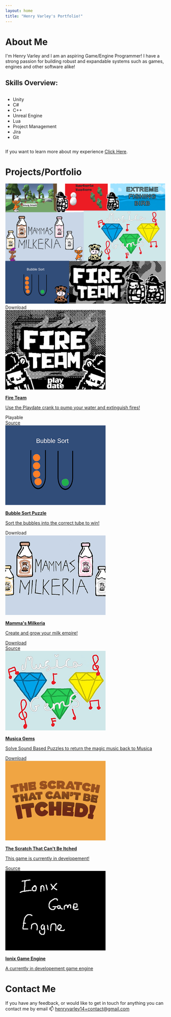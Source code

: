```yaml
---
layout: home
title: "Henry Varley's Portfolio!"
---
```



    
# About Me
I'm Henry Varley and I am an aspiring Game/Engine Programmer! I have a strong passion for building robust and expandable systems such as games, engines and other software alike!
<h2>Skills Overview:</h2>
<div class="skills-grid">
<ul>
<li><div>Unity</div></li>
<li><div>C#</div></li>
<li><div>C++</div></li>
<li><div>Unreal Engine</div></li>
<li><div>Lua</div></li>
<li><div>Project Management</div></li>
<li><div>Jira</div></li>
<li><div>Git</div></li>
</ul>
</div>

<p>If you want to learn more about my experience <a href="/aboutme">Click Here</a>.</p>


# Projects/Portfolio
<img alt="An image with all the Logos from my game portfolio" src="/gameCollection.png">

<style>
    .skills-grid {
        display: grid;
        grid-template-columns: 1fr 1fr;
        gap: 10px;
        margin: 10px 0;
    .portfolio-grid {
        display: grid;
        grid-template-columns: repeat(auto-fill, minmax(200px, 1fr));
        gap: 20px;
  }
    .game-card {
        position: relative;
        background-color: #f3f3f3;
        padding: 10px;
        text-align: center;
        border-radius: 8px;
        transition: transform 0.2s;
        border: 2px solid white;
        box-shadow: 0 4px 8px rgba(0, 0, 0, 0.6);
  }
    .game-card .playable-badge {
        position: absolute;
        top: 10px;
        right: 10px;
        background-color: green;
        color: white;
        padding: 2px 8px;
        border-radius: 4px;
        font-size: 0.8em;
        font-weight: bold;
        z-index: 1;
  }
    .game-card .download-badge {
        position: absolute;
        top: 10px;
        right: 10px;
        background-color: blue;
        color: white;
        padding: 2px 8px;
        border-radius: 4px;
        font-size: 0.8em;
        font-weight: bold;
        z-index: 1;
 }
    .game-card .source-badge {
        position: absolute;
        bottom: 0px;
        right: 0px;
        background-color: purple;
        color: white;
        padding: 2px 8px;
        border-radius: 4px;
        font-size: 0.8em;
        font-weight: bold;
        z-index: 1;
 }
    .game-card .image-container {
      position: relative;
 }
    .game-card img {
        width: 100%;
        height: auto;
        border-radius: 5px;
  }
    .game-card p {
        font-size: 0.9em; 
        color: #555;
        margin: 8px 0 0;
   }
    .game-card a {
         color: inherit;
         text-decoration: none;
   }
    .game-card a:hover {
         color: #555; /* Optional: Different color on hover */
   }
    .game-card:hover {
        transform: scale(1.05);
  }
</style>

<div class="portfolio-grid">
  <div class="game-card">
   <div class="download-badge">Download</div>
    <a href="fireteam">
      <img src="/portfolio icons/fire team icon.png" alt="Fire Team Thumbnail">
      <p><strong>Fire Team</strong></p>
     <p>Use the Playdate crank to pump your water and extinguish fires!</p>
    </a>
  </div>
  <div class="game-card">
   <div class="playable-badge">Playable</div>
    <a href="/bubblesort">
     <div class="image-container">
      <div class="source-badge">Source</div>
      <img src="/portfolio icons/bubble sort icon.png" alt="Bubble Sort Thumbnail">
     </div>
        <p><strong>Bubble Sort Puzzle</strong></p>
     <p>Sort the bubbles into the correct tube to win!</p>
    </a>
  </div>
  <div class="game-card">
   <div class="download-badge">Download</div>
     <a href="/MM">
       <img src="/portfolio icons/mammas milkeria icon.png" alt="Mammas milkeria Thumbnail">
       <p><strong>Mamma's Milkeria</strong></p>
      <p>Create and grow your milk empire!</p>
     </a>
   </div>
  <div class="game-card">
     <a href="/musicagems">
      <div class="download-badge">Download</div>
      <div class="image-container">
       <div class="source-badge">Source</div>
       <img src="/portfolio icons/musicagems icon.png" alt="Musica Gems Thumbnail">
      </div>
       <p><strong>Musica Gems</strong></p>
      <p>Solve Sound Based Puzzles to return the magic music back to Musica</p>
     </a>
   </div>
  <div class="game-card">
     <a href="/stcbi">
      <div class="download-badge">Download</div>
       <img src="/portfolio icons/stcbi logo.png" alt="The Scratch That Can't Be Itched Thumbnail">
       <p><strong>The Scratch That Can't Be Itched</strong></p>
      <p>This game is currently in developement!</p>
     </a>
   </div>
 <div class="game-card">
     <a href="/gameengine">
      <div class="image-container">
       <div class="source-badge">Source</div>
       <img src="/portfolio icons/ionix logo.png" alt="Ionix Game Engine Placeholder Thumbnail">
      </div>
       <p><strong>Ionix Game Engine</strong></p>
      <p>A currently in developement game engine</p>
     </a>
   </div>
  <!-- Add more games similarly -->
</div>



<!--

 
## Game 1: Fire Team
[<img alt="Fire Team Logo Image" src="https://img.itch.zone/aW1nLzE2ODM2MzM3LnBuZw==/original/h3v5Ym.png">](https://kungaroh.itch.io/fire-team){:target="blank"}

About: This is Fire Team, this is the game which I created throughout my 6 week internship at MMU! This game makes use of the Playdate's unique hardware to create a fun game that anyone can play! Turn the crank to pressurise your water and put out fires with Barry and Larry!

Platform: Playdate

Where to play: [https://kungaroh.itch.io/fire-team](https://kungaroh.itch.io/fire-team){:target="blank"}


<!-- ------------------- Fire Team Ends ------------------- 


## Game 2: Bubble Sort Puzzle
[<img alt="Bubble Sort Puzzle Logo Image" src="https://img.itch.zone/aW1nLzE0MTcyNjM2LnBuZw==/315x250%23c/aZQtgY.png">](https://kungaroh.itch.io/bubble-sort-puzzle){:target="blank"}

About: Solve puzzles by sorting bubbles so that they only contain their own colour!

Platform: Web

Where to play: [https://kungaroh.itch.io/bubble-sort-puzzle](https://kungaroh.itch.io/bubble-sort-puzzle){:target="blank"}

Find the Source: [https://github.com/kungaroh/BubbleSort](https://github.com/kungaroh/BubbleSort){:target="blank"}

<!-- ------------------- Bubble Sort Ends ------------------- 

## Game 3: Mamma's Milkeria
[<img alt="Mammas Milkeria Logo Image" src="https://img.itch.zone/aW1nLzE2MDc5NDI1LnBuZw==/original/mgQNEf.png" width="350">](https://kungaroh.itch.io/mammas-milkeria){:target="blank"}

About: Shake you controller to milk the cow in this idle milking dream!

Platform: Windows *Requires a Nintendo Switch JoyCon or a PlayStation Dualshock 4/5 Controller to Play*

Where to play: [https://kungaroh.itch.io/mammas-milkeria](https://kungaroh.itch.io/mammas-milkeria){:target="blank"}

<!-- ------------------- Mamma's Milkeria Ends -------------------

## Game 4: Musica Gems
[<img alt="Musica Gems Logo Image" src="https://img.itch.zone/aW1hZ2UvMjY2NTEwMi8xNTg4MTIyNy5qcGc=/347x500/LTgKiz.jpg" width="350">](https://kungaroh.itch.io/musica-gems){:target="blank"}

About: Travel around the Land of Musica using Sound to solve puzzles and return the power of Magic Music back to the land of Musica!

Platform: Windows

Where to play: [https://kungaroh.itch.io/musica-gems](https://kungaroh.itch.io/musica-gems){:target="blank"}

Find the source: [https://github.com/kungaroh/MusicaGems](https://github.com/kungaroh/MusicaGems){:target="blank"}


<!-- ------------------- Muscia Gems Ends ------------------- -->


# Contact Me
If you have any feedback, or would like to get in touch for anything you can contact me by email
📫 henryvarley14+contact@gmail.com

<!--
**Iths567/Iths567** is a ✨ _special_ ✨ repository because its `README.md` (this file) appears on your GitHub profile.

Here are some ideas to get you started:

- 🔭 I’m currently working on ...
- 🌱 I’m currently learning ...
- 👯 I’m looking to collaborate on ...
- 🤔 I’m looking for help with ...
- 💬 Ask me about ...
- 📫 How to reach me: ...
- 😄 Pronouns: ...
- ⚡ Fun fact: ...
-->
